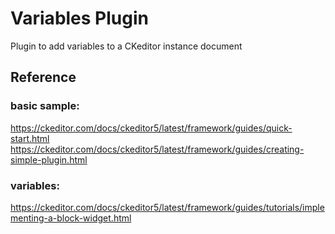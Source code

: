 # Variables Plugin
Plugin to add variables to a CKeditor instance document

## Reference

### basic sample:
https://ckeditor.com/docs/ckeditor5/latest/framework/guides/quick-start.html
https://ckeditor.com/docs/ckeditor5/latest/framework/guides/creating-simple-plugin.html

### variables:
https://ckeditor.com/docs/ckeditor5/latest/framework/guides/tutorials/implementing-a-block-widget.html